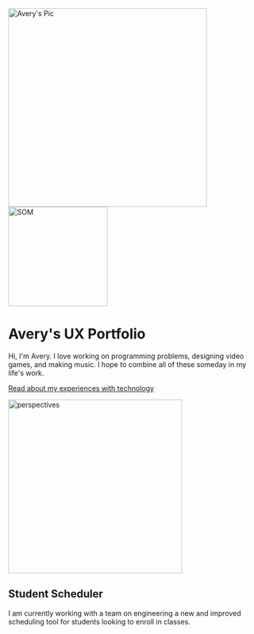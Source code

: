 <img src=https://user-images.githubusercontent.com/79026876/186276418-8e1dc41d-3982-46b8-8ce1-75ae7b50f6bf.jpeg alt="Avery's Pic" width="400"/>
<img src="https://user-images.githubusercontent.com/79026876/186275734-0294a9cb-0164-4e80-be3b-eeb9e852d69f.jpeg" alt="SOM" width="200"/>

# Avery's UX Portfolio

Hi, I'm Avery. I love working on programming problems, designing video games, and making music. I hope to combine all of these someday in my life's work. 

[Read about my experiences with technology](journal/)

<img src=https://user-images.githubusercontent.com/79026876/186276069-d77ca9a5-2e23-47f1-b665-3aad8c4f8087.png alt="perspectives" width="350"/>

## Student Scheduler

I am currently working with a team on engineering a new and improved scheduling tool for students looking to enroll in classes. 

